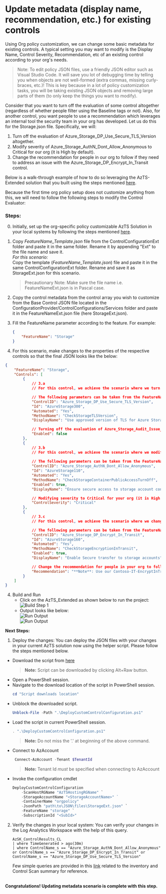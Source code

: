 # Update metadata (display name, recommendation, etc.) for existing controls

Using Org policy customization, we can change some basic metadata for existing controls. A typical setting you may want to modify is the Display Name, Control Severity, Recommendation, etc of an existing control according to your org's needs. 


> Note: To edit policy JSON files, use a friendly JSON editor such as Visual Studio Code. It will save you lot of debugging time by telling you when objects are not well-formed (extra commas, missing curly-braces, etc.)! This is key because in a lot of policy customization tasks, you will be taking existing JSON objects and removing large parts of them (to only keep the things you want to modify).

Consider that you want to turn off the evaluation of some control altogether (regardless of whether people filter using the Baseline tags or not). Also, for another control, you want people to use a recommendation which leverages an internal tool the security team in your org has developed. Let us do this for the Storage.json file. Specifically, we will:

1. Turn off the evaluation of Azure_Storage_DP_Use_Secure_TLS_Version altogether.
2. Modify severity of Azure_Storage_AuthN_Dont_Allow_Anonymous to Critical for our org (it is High by default).
3. Change the recommendation for people in our org to follow if they need to address an issue with the Azure_Storage_DP_Encrypt_In_Transit control.

Below is a walk-through example of how to do so leveraging the AzTS-Extended solution that you built using the steps mentioned [here](./SettingUpSolution.md).

Because the first time org policy setup does not customize anything from this, we will need to follow the following steps to modify the Control Evaluator:

### Steps:
0.  Initially, set up the org-specific policy customizable AzTS Solution in your local systems by following the steps mentioned [here](./SettingUpSolution.md).
1. Copy _FeatureName_Template.json_ file from the ControlConfigurationExt folder and paste it in the same folder. Rename it by appending "Ext" to the file name and save it.
<br>    *For this scenario:* 
<br>    Copy the template (_FeatureName_Template.json_) file and paste it in the same ControlConfigurationExt folder. Rename and save it as StorageExt.json for this scenario. 

    > Precautionary Note: Make sure the file name i.e. FeatureNameExt.json is in Pascal case. 

2. Copy the control metadata from the control array you wish to customize from the Base Control JSON file located in the ConfigurationProvider/ControlConfigurations/Services folder and paste it in the FeatureNameExt.json file (here StorageExt.json). 
3. Fill the FeatureName parameter according to the feature. For example:
    ``` JSON
    {
        "FeatureName": "Storage"
    }
    ```
<!-- 2.  Keep only the controls in the control array which you wish to customize. Remove the remaining control instances from the feature file. -->
4.  For this scenario, make changes to the properties of the respective controls so that the final JSON looks like the below:
``` JSON
{
    "FeatureName": "Storage",
    "Controls": [
        {
            // 3.a
            // For this control, we achieve the scenario where we turn off the evaluation of the control altoghether.

            // The following parameters can be taken from the FeatureName.json directly as there will no change in them for the scope of this scenario. 
            "ControlID": "Azure_Storage_DP_Use_Secure_TLS_Version",
            "Id": "AzureStorage300",
            "Automated": "Yes",
            "MethodName": "CheckStorageTLSVersion",
            "DisplayName": "Use approved version of TLS for Azure Storage",

            // Turning off the evaluation of Azure_Storage_Audit_Issue_Alert_AuthN_Req altogether
            "Enabled": false
        },
        {
            // 3.b
            // For this control, we achieve the scenario where we modify severity of the control to Critical for our org (it is High by default).
            
            // The following parameters can be taken from the FeatureName.json directly as there will no change in them for the scope of this scenario. 
            "ControlID": "Azure_Storage_AuthN_Dont_Allow_Anonymous",
            "Id": "AzureStorage110",
            "Automated": "Yes",
            "MethodName": "CheckStorageContainerPublicAccessTurnOff",
            "Enabled": true,
            "DisplayName": "Ensure secure access to storage account containers.",

            // Modifying severity to Critical for your org (it is High by default)
            "ControlSeverity": "Critical"
        },
        {
            // 3.c
            // For this control, we achieve the scenario where we change the recommendation according to needs of the org.

            // The following parameters can be taken from the FeatureName.json directly as there will no change in them for the scope of this scenario. 
            "ControlID": "Azure_Storage_DP_Encrypt_In_Transit",
            "Id": "AzureStorage160",
            "Automated": "Yes",
            "MethodName": "CheckStorageEncryptionInTransit",
            "Enabled": true,
            "DisplayName": "Enable Secure transfer to storage accounts",

            // Change the recommendation for people in your org to follow which leverages an internal tool the security team in your org has developed
            "Recommendation": "**Note**: Use our Contoso-IT-EncryptInTransit.ps1 tool for this!"
        }
    ]
}
```

4. Build and Run
   - Click on the AzTS_Extended as shown below to run the project: <br />
      ![Build Step 1](../../Images/06_OrgPolicy_Setup_BuildStep.png)<br/>
   - Output looks like below:<br/>
      ![Run Output](../../Images/06_OrgPolicy_Setup_RunStep1.png)<br />
      ![Run Output](../../Images/06_OrgPolicy_Setup_RunStep2.png)
   

<b>Next Steps:</b>

1. Deploy the changes:
You can deploy the JSON files with your changes in your current AzTS solution now using the helper script. 
Please follow the steps mentioned below.

- Download the script from [here](./Scripts/DeployCustomControlConfiguration.ps1)
  > **Note:** Script can be downloaded by clicking Alt+Raw button.
- Open a PowerShell session.
- Navigate to the download location of the script in PowerShell session.
    ```Powershell
   cd "Script downloads location"
    ```
- Unblock the downloaded script.
    ```Powershell
   Unblock-File -Path ".\DeployCustomControlConfiguration.ps1"
    ```
- Load the script in current PowerShell session.
    ```Powershell
    . ".\DeployCustomControlConfiguration.ps1"
    ```
    > **Note:** Do not miss the '.' at beginning of the above command.
- Connect to AzAccount
    ```Powershell
     Connect-AzAccount -Tenant $TenantId
    ```
    > **Note:** Tenant Id *must* be specified when connecting to AzAccount
- Invoke the configuration cmdlet
    ```Powershell
    DeployCustomControlConfiguration 
        -ScanHostRGName "AzTSHostingRGName" `
        -StorageAccountName "<StorageAccountName>" ` 
        -ContainerName "orgpolicy" `
        -JsonPath "path\to\JSON\files\StorageExt.json" `
        -FeatureName "storage" `
        -SubscriptionId "<SubId>"
    ```

2. Verify the changes in your local system:
 You can verify your changes in the Log Analytics Workspace with the help of this query.
    ``` kusto
    AzSK_ControlResults_CL
    | where TimeGenerated > ago(30m)
    | where ControlName_s == "Azure_Storage_AuthN_Dont_Allow_Anonymous" or ControlName_s == "Azure_Storage_DP_Encrypt_In_Transit" or ControlName_s == "Azure_Storage_DP_Use_Secure_TLS_Version" 
    ```
    Few simple queries are provided in this [link](https://github.com/azsk/AzTS-docs/tree/main/01-Setup%20and%20getting%20started#4-log-analytics-visualization) related to the inventory and Control Scan summary for reference.    

<br><b>Congratulations! Updating metadata scenario is complete with this step.</b>

